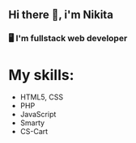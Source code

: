## Hi there 👋, i'm Nikita 

### 🖥 I'm fullstack web developer 

# My skills:

- HTML5, CSS
- PHP
- JavaScript
- Smarty
- CS-Cart

